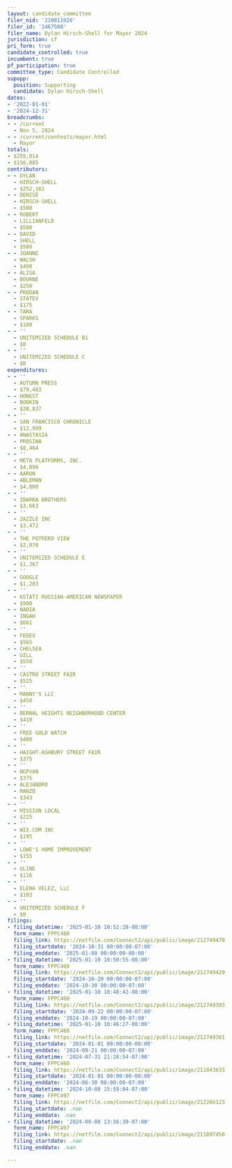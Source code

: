 ```yaml
---
layout: candidate_committee
filer_nid: '210811926'
filer_id: '1467508'
filer_name: Dylan Hirsch-Shell for Mayor 2024
jurisdiction: sf
pri_form: true
candidate_controlled: true
incumbent: true
pf_participation: true
committee_type: Candidate Controlled
supopp:
  position: Supporting
  candidate: Dylan Hirsch-Shell
dates:
- '2022-01-01'
- '2024-12-31'
breadcrumbs:
- - /current
  - Nov 5, 2024
- - /current/contests/mayor.html
  - Mayor
totals:
- $255,014
- $156,085
contributors:
- - DYLAN
  - HIRSCH-SHELL
  - $252,161
- - DENISE
  - HIRSCH-SHELL
  - $500
- - ROBERT
  - LILLIANFELD
  - $500
- - DAVID
  - SHELL
  - $500
- - JOANNE
  - WALSH
  - $490
- - ALISA
  - BOURNE
  - $250
- - PRODAN
  - STATEV
  - $175
- - TARA
  - SPARKS
  - $100
- - ''
  - UNITEMIZED SCHEDULE B1
  - $0
- - ''
  - UNITEMIZED SCHEDULE C
  - $0
expenditures:
- - ''
  - AUTUMN PRESS
  - $79,483
- - HONEST
  - BODKIN
  - $28,837
- - ''
  - SAN FRANCISCO CHRONICLE
  - $12,999
- - ANASTASIA
  - PROSINA
  - $8,464
- - ''
  - META PLATFORMS, INC.
  - $4,098
- - AARON
  - ABLEMAN
  - $4,000
- - ''
  - IBARRA BROTHERS
  - $3,663
- - ''
  - ZAZZLE INC
  - $3,472
- - ''
  - THE POTRERO VIEW
  - $2,070
- - ''
  - UNITEMIZED SCHEDULE E
  - $1,367
- - ''
  - GOOGLE
  - $1,283
- - ''
  - KSTATI RUSSIAN-AMERICAN NEWSPAPER
  - $900
- - NADIA
  - INGAH
  - $661
- - ''
  - FEDEX
  - $565
- - CHELSEA
  - GILL
  - $550
- - ''
  - CASTRO STREET FAIR
  - $525
- - ''
  - MANNY'S LLC
  - $450
- - ''
  - BERNAL HEIGHTS NEIGHBORHOOD CENTER
  - $410
- - ''
  - FREE GOLD WATCH
  - $400
- - ''
  - HAIGHT-ASHBURY STREET FAIR
  - $375
- - ''
  - NGPVAN
  - $375
- - ALEJANDRO
  - MANZO
  - $343
- - ''
  - MISSION LOCAL
  - $225
- - ''
  - WIX.COM INC
  - $195
- - ''
  - LOWE'S HOME IMPROVEMENT
  - $155
- - ''
  - ULINE
  - $116
- - ''
  - ELENA VELEZ, LLC
  - $103
- - ''
  - UNITEMIZED SCHEDULE F
  - $0
filings:
- filing_datetime: '2025-01-10 10:52:28-08:00'
  form_name: FPPC460
  filing_link: https://netfile.com/Connect2/api/public/image/212749470
  filing_startdate: '2024-10-31 00:00:00-07:00'
  filing_enddate: '2025-01-08 00:00:00-08:00'
- filing_datetime: '2025-01-10 10:50:55-08:00'
  form_name: FPPC460
  filing_link: https://netfile.com/Connect2/api/public/image/212749429
  filing_startdate: '2024-10-20 00:00:00-07:00'
  filing_enddate: '2024-10-30 00:00:00-07:00'
- filing_datetime: '2025-01-10 10:48:42-08:00'
  form_name: FPPC460
  filing_link: https://netfile.com/Connect2/api/public/image/212749393
  filing_startdate: '2024-09-22 00:00:00-07:00'
  filing_enddate: '2024-10-19 00:00:00-07:00'
- filing_datetime: '2025-01-10 10:46:27-08:00'
  form_name: FPPC460
  filing_link: https://netfile.com/Connect2/api/public/image/212749301
  filing_startdate: '2024-01-01 00:00:00-08:00'
  filing_enddate: '2024-09-21 00:00:00-07:00'
- filing_datetime: '2024-07-31 21:28:54-07:00'
  form_name: FPPC460
  filing_link: https://netfile.com/Connect2/api/public/image/211843633
  filing_startdate: '2024-01-01 00:00:00-08:00'
  filing_enddate: '2024-06-30 00:00:00-07:00'
- filing_datetime: '2024-10-08 15:59:04-07:00'
  form_name: FPPC497
  filing_link: https://netfile.com/Connect2/api/public/image/212266123
  filing_startdate: .nan
  filing_enddate: .nan
- filing_datetime: '2024-08-08 13:56:39-07:00'
  form_name: FPPC497
  filing_link: https://netfile.com/Connect2/api/public/image/211897450
  filing_startdate: .nan
  filing_enddate: .nan

---
```

